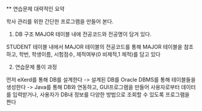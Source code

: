 ** 연습문제 대략적인 요약

학사 관리를 위한 간단한 프로그램을 만들어 본다. 

1. DB 구조
MAJOR 테이블 내에 전공코드와 전공명이 담겨 있다. 

STUDENT 테이블 내에서 MAJOR 테이블의 전공코드를 통해 MAJOR 테이블을 참조하고, 학번, 학생이름, 시험점수, 제적여부(0 비제적,1 제적)를 담고 있다

2. 연습문제 풀이 과정 

먼저 eXerd를 통해 DB를 설계한다 -> 설계된 DB를 Oracle DBMS를 통해 테이블들을 생성한다 -> Java를 통해 DB와 연동하고, GUI프로그램을 만들어 사용자로부터 데이터를 입력받거나, 사용자가
                                                                                    DB내 정보를 다양한 방법으로 조회할 수 있도록 프로그램을 짠다
